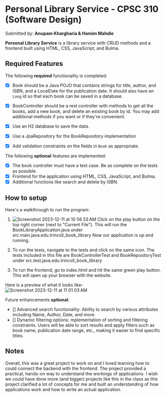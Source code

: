 # Personal Library Service - CPSC 310 (Software Design)

Submitted by: **Anupam Khargharia & Hamim Mahdie**

**Personal Library Service** is a library service with CRUD methods and a frontend built using HTML, CSS, JavaScript, and Bulma.

## Required Features

The following **required** functionality is completed:

* [X] Book should be a Java POJO that contains strings for title, author, and ISBN, and a LocalDate for the publication date. It should also have an `Long` id so that each book can be saved in a database.
* [X] BookController should be a rest controller with methods to get all the books, add a new book, and delete an existing book by id. You may add additional methods if you want or if they're convenient.
* [X] Use an H2 database to save the data.
* [X] Use a JpaRepository for the BookRepository implementation
* [X] Add validation constraints on the fields in `Book` as appropriate.


The following **optional** features are implemented:

* [X] The book controller must have a test case. Be as complete on the tests as possible.
* [X] Frontend for the application using HTML, CSS, JavaScript, and Bulma.
* [X] Additional functions like search and delete by ISBN.

## How to setup

Here's a walkthrough to run the program:

1. ![Screenshot 2023-12-11 at 10 56 53 AM](https://github.com/akhargha/book_library/assets/118499953/06de49b2-9bef-4545-ba67-cecd0578f35c)
Click on the play button on the top right corner (next to "Current File"). This will run the BookLibraryApplication.java under src.main.java.edu.trincoll_book_library
Now our application is up and running.

2. To run the tests, navigate to the tests and click on the same icon. The tests included in this file are BookControllerTest and BookRepositoryTest under src.test.java.edu.trincoll_book_library

3. To run the frontend, go to index.html and hit the same green play button. This will open up your browser with the website.

Here is a preview of what it looks like-
![Screenshot 2023-12-11 at 11 01 03 AM](https://github.com/akhargha/book_library/assets/118499953/09780d8c-bd3b-4355-be7d-fb0de8449908)


Future enhancements **optional**:

* [] Advanced search functionality: Ability to search by various attributes including Name, Author, Date, and more.
* [] Dynamic filtering options: mplementation of sorting and filtering constraints. Users will be able to sort results and apply filters such as book name, publication date range, etc., making it easier to find specific titles.


## Notes

Overall, this was a great project to work on and I loved learning how to could connect the backend with the frontend. The project provided a practical, hands-on way to understand the workings of applications. I wish we could have done more (and bigger) projects like this in the class as this project clarified a lot of concepts for me and built an understanding of how applications work and how to write an actual application. 
